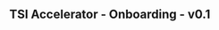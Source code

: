 TSI Accelerator - Onboarding - v0.1
--------------------------------------------------------------------------------------------


